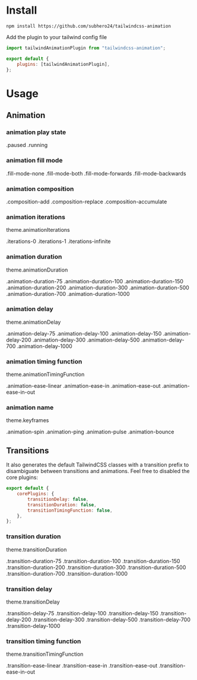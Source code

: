 # Install

```
npm install https://github.com/subhero24/tailwindcss-animation
```

Add the plugin to your tailwind config file

```javascript
import tailwindAnimationPlugin from "tailwindcss-animation";

export default {
	plugins: [tailwindAnimationPlugin],
};
```

# Usage

## Animation

### animation play state

.paused
.running

### animation fill mode

.fill-mode-none
.fill-mode-both
.fill-mode-forwards
.fill-mode-backwards

### animation composition

.composition-add
.composition-replace
.composition-accumulate

### animation iterations

theme.animationIterations

.iterations-0
.iterations-1
.iterations-infinite

### animation duration

theme.animationDuration

.animation-duration-75
.animation-duration-100
.animation-duration-150
.animation-duration-200
.animation-duration-300
.animation-duration-500
.animation-duration-700
.animation-duration-1000

### animation delay

theme.animationDelay

.animation-delay-75
.animation-delay-100
.animation-delay-150
.animation-delay-200
.animation-delay-300
.animation-delay-500
.animation-delay-700
.animation-delay-1000

### animation timing function

theme.animationTimingFunction

.animation-ease-linear
.animation-ease-in
.animation-ease-out
.animation-ease-in-out

### animation name

theme.keyframes

.animation-spin
.animation-ping
.animation-pulse
.animation-bounce

## Transitions

It also generates the default TailwindCSS classes with a transition prefix to disambiguate between transitions and animations.
Feel free to disabled the core plugins:

```javascript
export default {
	corePlugins: {
		transitionDelay: false,
		transitionDuration: false,
		transitionTimingFunction: false,
	},
};
```

### transition duration

theme.transitionDuration

.transition-duration-75
.transition-duration-100
.transition-duration-150
.transition-duration-200
.transition-duration-300
.transition-duration-500
.transition-duration-700
.transition-duration-1000

### transition delay

theme.transitionDelay

.transition-delay-75
.transition-delay-100
.transition-delay-150
.transition-delay-200
.transition-delay-300
.transition-delay-500
.transition-delay-700
.transition-delay-1000

### transition timing function

theme.transitionTimingFunction

.transition-ease-linear
.transition-ease-in
.transition-ease-out
.transition-ease-in-out
